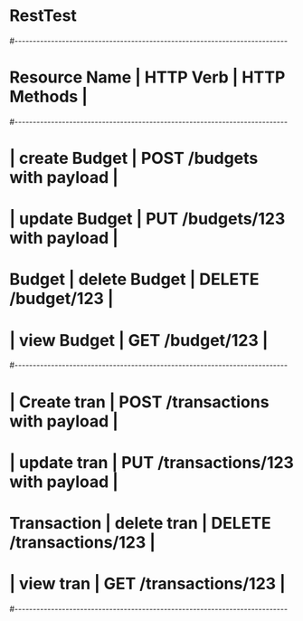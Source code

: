 # RestTest

#---------------------------------------------------------------------------
#  Resource Name | HTTP Verb     | HTTP Methods                            |
#---------------------------------------------------------------------------
#                | create Budget | POST /budgets with payload              |
#                | update Budget | PUT /budgets/123 with payload           |
#  Budget        | delete Budget | DELETE /budget/123                      |
#                | view Budget   | GET /budget/123                         |
#---------------------------------------------------------------------------
#                | Create tran   | POST /transactions with payload         |
#                | update tran   | PUT /transactions/123 with payload      |
#  Transaction   | delete tran   | DELETE /transactions/123                |
#                | view tran     | GET /transactions/123                   |
#---------------------------------------------------------------------------
